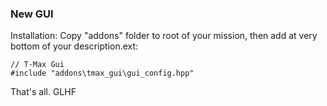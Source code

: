 ### New GUI

Installation:
Copy "addons" folder to root of your mission, then add at very bottom of your description.ext:
```
// T-Max Gui
#include "addons\tmax_gui\gui_config.hpp"
```
That's all.
GLHF